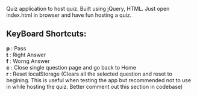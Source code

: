 Quiz application to host quiz. Built using jQuery, HTML. Just open index.html in browser and have fun hosting a quiz.

KeyBoard Shortcuts:
-------------------
<b>p</b> : Pass</br>
<b>t</b> : Right Answer</br>
<b>f</b> : Worng Answer</br>
<b>c</b> : Close single question page and go back to Home</br>
<b>r</b> : Reset localStorage (Clears all the selected question and reset to begining. This is useful when testing the app but recommended not to use in while hosting the quiz. Better comment out this section in codebase)</br>

